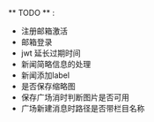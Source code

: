 ** TODO ** :
- 注册邮箱激活
- 邮箱登录
- jwt 延长过期时间
- 新闻简略信息的处理
- 新闻添加label
- 是否保存缩略图
- 保存广场消时判断图片是否可用
- 广场新建消息时路径是否带栏目名称